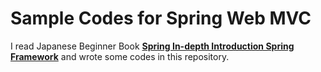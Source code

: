 # Sample Codes for Spring Web MVC

I read Japanese Beginner Book **[Spring In-depth Introduction Spring Framework](https://www.amazon.co.jp/gp/product/B01IEWNLBU/)** 
and wrote some codes in this repository.
